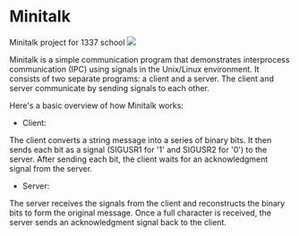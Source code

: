# Minitalk
Minitalk project for 1337 school
![](https://cdn.discordapp.com/attachments/1067452256686981161/1195006459709239306/Screen_Shot_2024-01-11_at_3.05.55_PM.png?ex=65b26b7e&is=659ff67e&hm=450388adee1841076f7e0fa50683858f470b0d5a84a9c9a37ed9220d2dcf6533&)

Minitalk is a simple communication program that demonstrates interprocess communication (IPC) using signals in the Unix/Linux environment. It consists of two separate programs: a client and a server. The client and server communicate by sending signals to each other.

Here's a basic overview of how Minitalk works:

+ Client:

The client converts a string message into a series of binary bits.
It then sends each bit as a signal (SIGUSR1 for '1' and SIGUSR2 for '0') to the server.
After sending each bit, the client waits for an acknowledgment signal from the server.

+ Server:

The server receives the signals from the client and reconstructs the binary bits to form the original message.
Once a full character is received, the server sends an acknowledgment signal back to the client.
